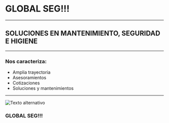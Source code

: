 # GLOBAL SEG!!!
---
## SOLUCIONES EN MANTENIMIENTO, SEGURIDAD E HIGIENE

---

### Nos caracteriza:
- Amplia trayectoria
- Asesoramientos
- Cotizaciones
- Soluciones y mantenimientos

---

![Texto alternativo](/home/oscarfarias/Escritorio/TP1/Logo_Global_Seg.jpg)

### GLOBAL SEG!!!
